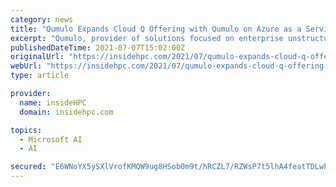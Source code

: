 ```yaml
---
category: news
title: "Qumulo Expands Cloud Q Offering with Qumulo on Azure as a Service"
excerpt: "Qumulo, provider of solutions focused on enterprise unstructured data management across hybrid-cloud environments, today announced Qumulo on Azure as a Service (QaaS), a petabyte-scale file data management platform in the cloud designed to be delivered with the simplicity of a managed service."
publishedDateTime: 2021-07-07T15:02:00Z
originalUrl: "https://insidehpc.com/2021/07/qumulo-expands-cloud-q-offering-with-qumulo-on-azure-as-a-service/"
webUrl: "https://insidehpc.com/2021/07/qumulo-expands-cloud-q-offering-with-qumulo-on-azure-as-a-service/"
type: article

provider:
  name: insideHPC
  domain: insidehpc.com

topics:
  - Microsoft AI
  - AI

secured: "E6WNoYX5ySXlVrofKMQW9ug8HSob0m9t/hRCZL7/RZWsP7t5lhA4featTDLwPcNsa9SrB0xg4hZPL4dqLYln7hv2tTRANeigEu6S6nmN9P2Qi44fRnaf/ZqV7c8R630sbg2KCmrph3mcdIXbGD+0xsAtgjwdMUjYizjluAr6M7T3mTGwErru/NK+LuHjhsMLgel7pSDkTjBgdLIuDNb+lPBYboOPN2GUYQHzDo7CeNxCz4Io0N6m0RS5YGjSUoQK9Yc5OK5ZSiSZur0rXLUqqq4fYyptpTtJpJkCpwO4MWlcnBf6Wmwv/WAYlygRFuFx3n/oNH7wIkLWxzN2kazCgq0+pWLL2dOfJ8OGTXImk4Q=;85LUWVHC6QG2D58PDI4g9A=="
---
```


